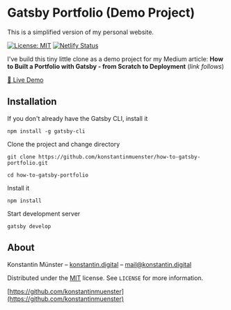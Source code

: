 # Gatsby Portfolio (Demo Project)
This is a simplified version of my personal website. 

[![License: MIT](https://img.shields.io/badge/License-MIT-blue.svg)](https://opensource.org/licenses/MIT) [![Netlify Status](https://api.netlify.com/api/v1/badges/3fd031e6-d734-4de2-bcb4-0c083fe667af/deploy-status)](https://app.netlify.com/sites/how-to-gatsby-portfolio/deploys)

I've build this tiny little clone as a demo project for my Medium article: **How to Built a Portfolio with Gatsby - from Scratch to Deployment** (*link follows*)

[👏 Live Demo](https://how-to-gatsby-portfolio.netlify.app/)

## Installation
If you don't already have the Gatsby CLI, install it

  ```npm install -g gatsby-cli```

Clone the project and change directory

  ```git clone https://github.com/konstantinmuenster/how-to-gatsby-portfolio.git```
  
  ```cd how-to-gatsby-portfolio```

Install it

  ```npm install```

Start development server

  ```gatsby develop```

## About

Konstantin Münster – [konstantin.digital](https://konstantin.digital) – [mail@konstantin.digital](mailto:mail@konstantin.digital)

Distributed under the [MIT](http://showalicense.com/?fullname=Konstantin+M%C3%BCnster&year=2019#license-mit) license. 
See ``LICENSE`` for more information.

[https://github.com/konstantinmuenster](https://github.com/konstantinmuenster)